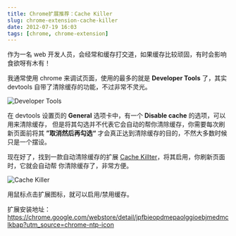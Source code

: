 ```yaml
---
title: Chrome扩展推荐：Cache Killer
slug: chrome-extension-cache-killer
date: 2012-07-19 16:03
tags: [chrome, chrome-extension]
---
```


作为一名 web 开发人员，会经常和缓存打交道，如果缓存比较顽固，有时会影响食欲呀有木有！

我通常使用 chrome 来调试页面，使用的最多的就是 **Developer Tools** 了，其实 devtools 
自带了清除缓存的功能，不过非常不灵光。

![Developer Tools](http://pic.yupoo.com/greatghoul_v/C7RWRjK6/S6Klc.png)

在 devtools 设置页的 **General** 选项卡中，有一个 **Disable cache** 的选项，可以用来清除缓存，
但是将其勾选并不代表它会自动的帮你清除缓存，你需要每次刷新页面前将其 **”取消然后再勾选“** 
才会真正达到清除缓存的目的，不然大多数时候只是一个摆设。

现在好了，找到一款自动清除缓存的扩展 [Cache Killter][1]，将其启用，你刷新页面时，它就会自动帮
你清除缓存了，非常方便。

![Cache Killer](http://pic.yupoo.com/greatghoul_v/C7S3l3CD/QFwNu.png)

用鼠标点击扩展图标，就可以启用/禁用缓存。

扩展安装地址：<https://chrome.google.com/webstore/detail/jpfbieopdmepaolggioebjmedmclkbap?utm_source=chrome-ntp-icon>

[1]: https://chrome.google.com/webstore/detail/jpfbieopdmepaolggioebjmedmclkbap?utm_source=chrome-ntp-icon
